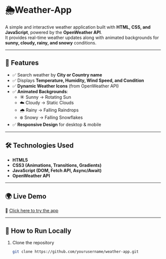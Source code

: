 # 🌦️Weather-App
A simple and interactive weather application built with **HTML, CSS, and JavaScript**, powered by the **OpenWeather API**.  
It provides real-time weather updates along with animated backgrounds for **sunny, cloudy, rainy, and snowy** conditions.

---

## 🚀 Features
- ✅ Search weather by **City or Country name**
- ✅ Displays **Temperature, Humidity, Wind Speed, and Condition**
- ✅ **Dynamic Weather Icons** (from OpenWeather API)
- ✅ **Animated Backgrounds**:
  - ☀️ Sunny → Rotating Sun  
  - ☁️ Cloudy → Static Clouds  
  - 🌧️ Rainy → Falling Raindrops  
  - ❄️ Snowy → Falling Snowflakes  
- ✅ **Responsive Design** for desktop & mobile

---

## 🛠️ Technologies Used
- **HTML5**  
- **CSS3 (Animations, Transitions, Gradients)**  
- **JavaScript (DOM, Fetch API, Async/Await)**  
- **OpenWeather API**

---

## 🌍 Live Demo
🔗 [Click here to try the app](https://habiba190.github.io/Weather-App/)  

---

## 📂 How to Run Locally
1. Clone the repository  
   ```bash
   git clone https://github.com/yourusername/weather-app.git
